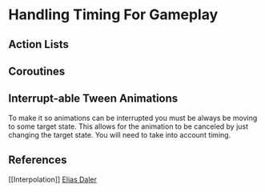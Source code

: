 # Handling Timing For Gameplay

## Action Lists



## Coroutines



## Interrupt-able Tween Animations

To make it so animations can be interrupted you must be always be moving to 
some target state. This allows for the animation to be canceled by just 
changing the target state. You will need to take into account timing.

## References

[[Interpolation]]
[Elias Daler](https://eliasdaler.github.io/how-to-implement-action-sequences-and-cutscenes/)
